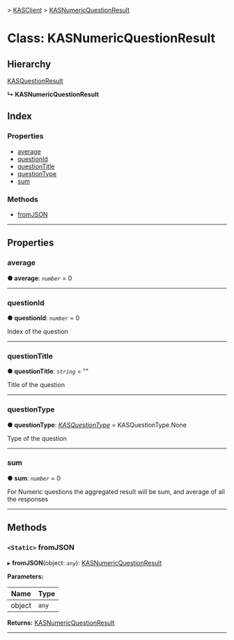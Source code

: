 [](../README.md) > [KASClient](../modules/kasclient.md) > [KASNumericQuestionResult](../classes/kasclient.kasnumericquestionresult.md)

# Class: KASNumericQuestionResult

## Hierarchy

 [KASQuestionResult](kasclient.kasquestionresult.md)

**↳ KASNumericQuestionResult**

## Index

### Properties

* [average](kasclient.kasnumericquestionresult.md#average)
* [questionId](kasclient.kasnumericquestionresult.md#questionid)
* [questionTitle](kasclient.kasnumericquestionresult.md#questiontitle)
* [questionType](kasclient.kasnumericquestionresult.md#questiontype)
* [sum](kasclient.kasnumericquestionresult.md#sum)


### Methods

* [fromJSON](kasclient.kasnumericquestionresult.md#fromjson)



---

## Properties

<a id="average"></a>

###  average

**● average**: *`number`* = 0

___
<a id="questionid"></a>

###  questionId

**● questionId**: *`number`* = 0


Index of the question


___
<a id="questiontitle"></a>

###  questionTitle

**● questionTitle**: *`string`* = ""


Title of the question


___
<a id="questiontype"></a>

###  questionType

**● questionType**: *[KASQuestionType](../enums/kasclient.kasquestiontype.md)* =  KASQuestionType.None


Type of the question


___
<a id="sum"></a>

###  sum

**● sum**: *`number`* = 0


For Numeric questions the aggregated result will be sum, and average of all the responses


___

## Methods

<a id="fromjson"></a>

### `<Static>` fromJSON

▸ **fromJSON**(object: *`any`*): [KASNumericQuestionResult](kasclient.kasnumericquestionresult.md)

**Parameters:**

| Name | Type |
| ------ | ------ |
| object | `any` |

**Returns:** [KASNumericQuestionResult](kasclient.kasnumericquestionresult.md)

___

